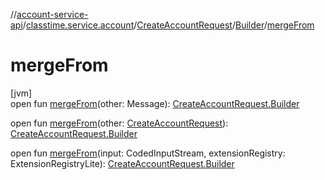 //[account-service-api](../../../../index.md)/[classtime.service.account](../../index.md)/[CreateAccountRequest](../index.md)/[Builder](index.md)/[mergeFrom](merge-from.md)

# mergeFrom

[jvm]\
open fun [mergeFrom](merge-from.md)(other: Message): [CreateAccountRequest.Builder](index.md)

open fun [mergeFrom](merge-from.md)(other: [CreateAccountRequest](../index.md)): [CreateAccountRequest.Builder](index.md)

open fun [mergeFrom](merge-from.md)(input: CodedInputStream, extensionRegistry: ExtensionRegistryLite): [CreateAccountRequest.Builder](index.md)
